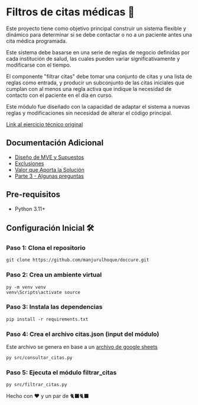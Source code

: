 
# Filtros de citas médicas 🏥

Este proyecto tiene como objetivo principal construir un sistema flexible y dinámico para determinar si se debe contactar o no a un paciente antes una cita médica programada. 

Este sistema debe basarse en una serie de reglas de negocio definidas por cada institución de salud, las cuales pueden variar significativamente y modificarse con el tiempo. 

El componente "filtrar citas" debe tomar una conjunto de citas y una lista de reglas como entrada, y producir un subconjunto de las citas iniciales que cumplan con al menos una regla activa que indique la necesidad de contacto con el paciente en el día en curso. 

Este módulo fue diseñado con la capacidad de adaptar el sistema a nuevas reglas y modificaciones sin necesidad de alterar el código principal.

[Link al ejercicio técnico original](https://ceroai.notion.site/Ejercicio-Filtros-de-citas-1f12afc1c42d80bb8a04f013a5f050ed#1f12afc1c42d806a87cfd1dd7f380083)

## Documentación Adicional

- [Diseño de MVE y Supuestos](/docs/diseno_supuestos.md)
- [Exclusiones](/docs/exclusiones.md)
- [Valor que Aporta la Solución](/docs/valor.md)
- [Parte 3 - Algunas preguntas](/docs/preguntas.md)

## Pre-requisitos
- Python 3.11+
  
## Configuración Inicial 🛠️

### Paso 1: Clona el repositorio
```
git clone https://github.com/manjurulhoque/doccure.git
```

### Paso 2: Crea un ambiente virtual
```
py -m venv venv
venv\Scripts\activate source 
```

### Paso 3: Instala las dependencias
```
pip install -r requirements.txt
```

### Paso 4: Crea el archivo citas.json (input del módulo)
Este archivo se genera en base a un [archivo de google sheets](/https://docs.google.com/spreadsheets/d/1-4MUM3TyGO5rbDo-2fgphXoW_vvNZk96oqJJeMRglmI/edit?usp=sharing)

```
py src/consultar_citas.py
```

### Paso 5: Ejecuta el módulo filtrar_citas 

```
py src/filtrar_citas.py
```

Hecho con ❤️ y un par de 🐈‍⬛🐈‍⬛

<!-- 
### Parameters and Configuration
Environment Variables:
| Environment variable name | Description | Example |
| --- | --- | --- |
| GOOGLE_APPLICATION_CREDENTIALS | This variable represent the local path where the service account token was created previously. | /path/service/account/
| PROJECT_ID | This variable represent the project Id in Google Cloud where this service are going to be runned. | projectId


eg:
```json
{
  "country": "cl",
  "entity": "products",
  "endpoint": "https://api.us-central1.gcp.commercetools.com/adelco-dev/products",
  "output_bucket": "sandbox",
  "output_table": "CT.products",
  "date": "2023/08/25/08",
}
``` -->

<!-- ## Request

`POST /get_ct_products/`

```sh
curl --location 'http://localhost:9666/get_ct_products' \
--header 'Content-Type: application/json' \
--data '{"country":"cl", "entity": "products", "endpoint": "https://api.us-central1.gcp.commercetools.com/adelco-dev/products", "output_bucket": "sandbox", "output_table": "CT.products"}'
```

 -->